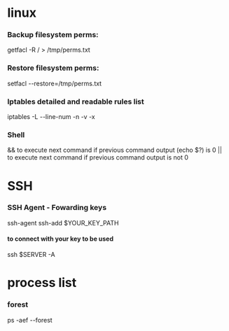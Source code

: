 # linux

### Backup filesystem perms:
getfacl -R / > /tmp/perms.txt
### Restore filesystem perms:
setfacl --restore=/tmp/perms.txt


### Iptables detailed and readable rules list
iptables -L --line-num -n -v -x


### Shell
&& to execute next command if previous command output (echo $?) is 0
|| to execute next command if previous command output is not 0 


# SSH
### SSH Agent - Fowarding keys
ssh-agent
ssh-add $YOUR_KEY_PATH
#### to connect with your key to be used
ssh $SERVER -A


# process list
### forest
ps -aef --forest


